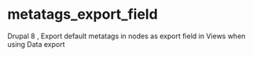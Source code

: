 # metatags_export_field
Drupal 8 , Export default metatags  in nodes as export field in Views when using Data export
